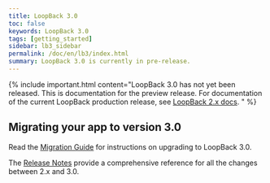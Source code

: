 ```yaml
---
title: LoopBack 3.0
toc: false
keywords: LoopBack 3.0
tags: [getting_started]
sidebar: lb3_sidebar
permalink: /doc/en/lb3/index.html
summary: LoopBack 3.0 is currently in pre-release.
---
```


{% include important.html content="LoopBack 3.0 has not yet been released.  This is documentation for the preview release.
For documentation of the current LoopBack production release,
see [LoopBack 2.x docs](../lb2).
" %}

## Migrating your app to version 3.0

Read the [Migration Guide](Migrating-to-3.0.html) for instructions on upgrading
to LoopBack 3.0.

The [Release Notes](3.0-Release-Notes) provide a comprehensive reference for
all the changes between 2.x and 3.0.
